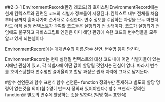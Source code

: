##2-3-1
EnvironmentRecord(환경 레코드)와 호이스팅
EnvironmentRecord에는 현재 컨텍스트와 관련된 코드의 식별자 정보들이 저장된다.
컨텍스트 내부 전체를 처음부터 끝까지 훑어나가며 순서대로 수집한다.
변수 정보를 수집하는 과정을 모두 마쳤더라도 아직 실행 컨텍스트가 관여할 코드들은 실행되기 전 상태이다.
코드가 실행되기 전임에도 불구하고 자바스크립트 엔진은 이미 해당 환경에 속한 코드의 변수명들을 모두 알고 있게 되는셈이다

EnvironmentRecord에는 매개변수의 이름,함수 선언, 변수명 등이 담긴다.


EnvironmentRecord는 현재 실행될 컨텍스트의 대상 코드 내에 어떤 식별자들이 있는지에만 관심이 있고, 각 식별자에 어떤 값이 할당될 것인지는 관심이 없다.
따라서 변수를 호이스팅할때 변수명만 끌어올리고 할당 과정은 원래 자리에 그대로 남겨둔다.

#함수 선언문과 함수 표현식
함수 선언문- function 정의부만 존재하고 별도의 할당 명령이 없는것을 의미(힘수명이 반드시 정의돼 있어야한다.)
함수 표현식- 정의한 function을 별도의 변수에 할당하는 것을 말한다.(익명 함수 표현식)
